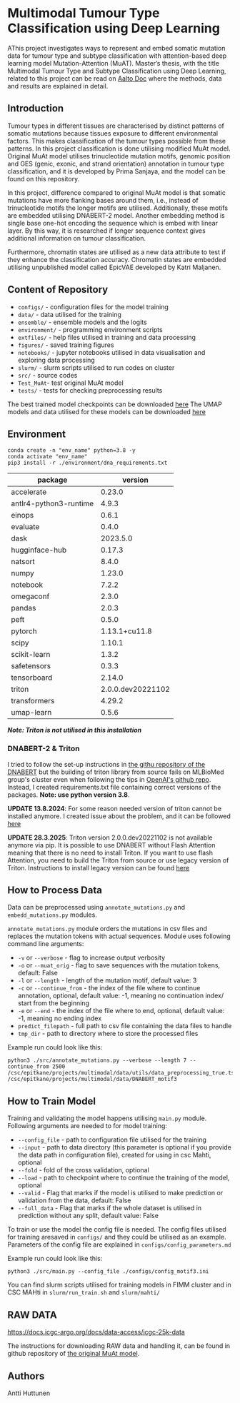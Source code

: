 # Multimodal Tumour Type Classification using Deep Learning

AThis project investigates ways to represent and embed somatic mutation data for tumour type and subtype classification with attention-based deep learning model Mutation-Attention (MuAT). Master’s thesis, with the title Multimodal Tumour Type and Subtype Classification using Deep Learning, related to this project can be read on [Aalto Doc](https://urn.fi/URN:NBN:fi:aalto-202503172818) where the methods, data and results are explained in detail. 

## Introduction 

Tumour types in different tissues are characterised by distinct patterns of somatic mutations because tissues exposure to different environmental factors. This makes classification of the tumour types possible from these patterns. In this project classification is done utilising modified MuAt model. Original MuAt model utilises trinucleotide mutation motifs, genomic position and GES (genic, exonic, and strand orientation) annotation in tumour type classification, and it is developed by Prima Sanjaya, and the model can be found on this repository. 

In this project, difference compared to original MuAt model is that somatic mutations have more flanking bases around them, i.e., instead of trinucleotide motifs the longer motifs are utilised. Additionally, these motifs are embedded utilising DNABERT-2 model. Another embedding method is single base one-hot encoding the sequence which is embed with linear layer. By this way, it is researched if longer sequence context gives additional information on tumour classification.  

Furthermore, chromatin states are utilised as a new data attribute to test if they enhance the classification accuracy. Chromatin states are embedded utilising unpublished model called EpicVAE developed by Katri Maljanen. 

## Content of Repository 

- `configs/` - configuration files for the model training    
- `data/` - data utilised for the training    
- `ensemble/` - ensemble models and the logits     
- `environment/` - programming environment scripts   
- `extfiles/` - help files utilised in training and data processing 
- `figures/` - saved training figures
- `notebooks/` - jupyter notebooks utilised in data visualisation and exploring data processing
- `slurm/` - slurm scripts utilised to run codes on cluster  
- `src/` - source codes
- `Test_MuAt`- test original MuAt model
- `tests/` - tests for checking preprocessing results 


The best trained model checkpoints can be downloaded [here](https://docs.google.com/uc?export=download&id=1ImgeC_d0A5xcFCD24-zQ51JwS8IDu7N7)
The UMAP models and data utilised for these models can be downloaded [here](https://docs.google.com/uc?export=/1hvwyC16iDkNwbIHxHq-UIPpV5EqrW_41)

## Environment 

```
conda create -n "env_name" python=3.8 -y
conda activate "env_name"
pip3 install -r ./environment/dna_requirements.txt
```

| package | version |
| ------- | ------- |
| accelerate | 0.23.0 |
| antlr4-python3-runtime | 4.9.3 |
| einops | 0.6.1 |
| evaluate | 0.4.0 |
| dask | 2023.5.0 |
| hugginface-hub | 0.17.3 |
| natsort | 8.4.0 |
| numpy | 1.23.0 |
| notebook | 7.2.2 |
| omegaconf | 2.3.0 |
| pandas | 2.0.3 |
| peft | 0.5.0 |
| pytorch | 1.13.1+cu11.8 |
| scipy | 1.10.1 |
| scikit-learn | 1.3.2 |
| safetensors | 0.3.3 |
| tensorboard |2.14.0 |
| triton | 2.0.0.dev20221102 |
| transformers | 4.29.2 |
| umap-learn | 0.5.6 |

***Note: Triton is not utilised in this installation***

### DNABERT-2 & Triton

I tried to follow the set-up instructions in [the githu repository of the DNABERT](https://github.com/MAGICS-LAB/DNABERT_2?tab=readme-ov-file#3-setup-environment) but the building of triton library from source fails on MLBioMed group's cluster even when following the tips in [OpenAI's github repo](https://github.com/triton-lang/triton). Instead, I created requirements.txt file containing correct versions of the packages. **Note: use python version 3.8**.

**UPDATE 13.8.2024**: For some reason needed version of triton cannot be installed anymore. I created issue about the problem, and it can be followed [here](https://github.com/triton-lang/triton/issues/4511)

**UPDATE 28.3.2025**: Triton version 2.0.0.dev20221102 is not available anymore via pip. It is possible to use DNABERT without Flash Attention meaning that there is no need to install Triton. If you want to use flash Attention, you need to build the Triton from source or use legacy version of Triton. Instructions to install legacy version can be found [here](https://github.com/triton-lang/triton/issues/4511#issuecomment-2620936023) 

## How to Process Data

Data can be preprocessed using `annotate_mutations.py` and `embedd_mutations.py` modules. 

`annotate_mutations.py` module orders the mutations in csv files and replaces the mutation tokens with actual sequences. Module uses following command line arguments:

- `-v` or `--verbose` - flag to increase output verbosity
- `-o` or `--muat_orig` - flag to save sequences with the mutation tokens, default: False
- `-l` or `--length` - length of the mutation motif, default value: 3
- `-c` or `--continue_from` - the index of the file where to continue annotation, optional, default value: -1, meaning no continuation index/ start from the beginning 
- `-e` or `--end` - the index of the file where to end, optional, default value: -1, meaning no ending index
- `predict_filepath` - full path to csv file containing the data files to handle
- `tmp_dir` - path to directory where to store the processed files

Example run could look like this:

```
python3 ./src/annotate_mutations.py --verbose --length 7 --continue_from 2500 /csc/epitkane/projects/multimodal/data/utils/data_preprocessing_true.tsv.gz /csc/epitkane/projects/multimodal/data/DNABERT_motif3
```


## How to Train Model

Training and validating the model happens utilising `main.py` module. Following arguments are needed to for model training:

- `--config_file` - path to configuration file utilised for the training
- `--input` - path to data directory (this parameter is optional if you provide the data path in configuration file), created for using in csc Mahti, optional
- `--fold` - fold of the cross validation, optional
- `--load` - path to checkpoint where to continue the training of the model, optional
- `--valid` - Flag that marks if the model is utilised to make prediction or validation from the data, default: False
- `--full_data` - Flag that marks if the whole dataset is utilised in prediction without any split, default value: False

To train or use the model the config file is needed. The config files utilised for training aresaved in `configs/` and they could be utilised as an example. Parameters of the config file are explained in `configs/config_parameters.md`

Example run could look like this:

```
python3 ./src/main.py --config_file ./configs/config_motif3.ini
```
You can find slurm scripts utilised for training models in FIMM cluster and in CSC MAHti in `slurm/run_train.sh` and `slurm/mahti/`

## RAW DATA
https://docs.icgc-argo.org/docs/data-access/icgc-25k-data

The instructions for downloading RAW data and handling it, can be found in github repository of [the original MuAt model](https://github.com/primasanjaya/muat-github/blob/master/README_training.md). 

## Authors 
Antti Huttunen


